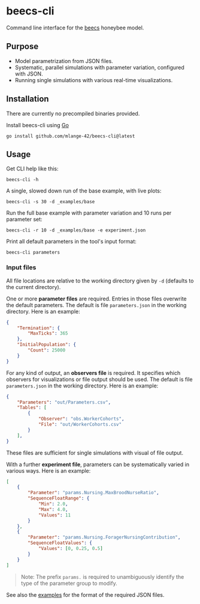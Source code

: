 # beecs-cli

Command line interface for the [beecs](https://github.com/mlange-42/beecs) honeybee model.

## Purpose

* Model parametrization from JSON files.
* Systematic, parallel simulations with parameter variation, configured with JSON.
* Running single simulations with various real-time visualizations.

## Installation

There are currently no precompiled binaries provided.

Install beecs-cli using [Go](https://go.dev)

```
go install github.com/mlange-42/beecs-cli@latest
```

## Usage

Get CLI help like this:

```
beecs-cli -h
```

A single, slowed down run of the base example, with live plots:

```
beecs-cli -s 30 -d _examples/base
```

Run the full base example with parameter variation and 10 runs per parameter set:

```
beecs-cli -r 10 -d _examples/base -e experiment.json
```

Print all default parameters in the tool's input format:

```
beecs-cli parameters
```

### Input files

All file locations are relative to the working directory given by `-d` (defaults to the current directory).

One or more **parameter files** are required. Entries in those files overwrite the default parameters.
The default is file `parameters.json` in the working directory. Here is an example:

```json
{
    "Termination": {
        "MaxTicks": 365
    },
    "InitialPopulation": {
        "Count": 25000
    }
}
```

For any kind of output, an **observers file** is required.
It specifies which observers for visualizations or file output should be used.
The default is file `parameters.json` in the working directory. Here is an example:

```json
{
    "Parameters": "out/Parameters.csv",
    "Tables": [
        {
            "Observer": "obs.WorkerCohorts",
            "File": "out/WorkerCohorts.csv"
        }
    ],
}
```

These files are sufficient for single simulations with visual of file output.

With a further **experiment file**, parameters can be systematically varied in various ways.
Here is an example:

```json
[
    {
        "Parameter": "params.Nursing.MaxBroodNurseRatio",
        "SequenceFloatRange": {
            "Min": 2.0,
            "Max": 4.0,
            "Values": 11
        }
    },
    {
        "Parameter": "params.Nursing.ForagerNursingContribution",
        "SequenceFloatValues": {
            "Values": [0, 0.25, 0.5]
        }
    }
]
```

> Note: The prefix `params.` is required to unambiguously identify the type of the parameter group to modify.

See also the [examples](https://github.com/mlange-42/beecs-cli/tree/main/_examples) for the format of the required JSON files.
